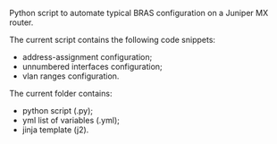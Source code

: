 Python script to automate typical BRAS configuration on a Juniper MX router.

The current script contains the following code snippets:
 - address-assignment configuration;
 - unnumbered interfaces configuration;
 - vlan ranges configuration.


The current folder contains:

 - python script (.py);
 - yml list of variables (.yml);
 - jinja template (j2).
